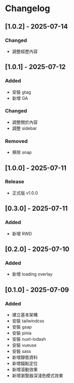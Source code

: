 # Changelog

## [1.0.2] - 2025-07-14
### Changed
- 調整經歷內容


## [1.0.1] - 2025-07-12
### Added
- 安裝 gtag
- 新增 GA


### Changed
- 調整關於內容
- 調整 sidebar

### Removed
- 移除 snap


## [1.0.0] - 2025-07-11
### Release
- 正式版 v1.0.0


## [0.3.0] - 2025-07-11
### Added
- 新增 RWD


## [0.2.0] - 2025-07-10
### Added
- 新增 loading overlay


## [0.1.0] - 2025-07-09
### Added
- 建立基本架構
- 安裝 tailwindcss
- 安裝 gsap
- 安裝 pinia
- 安裝 nuxt-lodash
- 安裝 vueuse
- 安裝 sass
- 新增靜態資料
- 新增錨點定位
- 新增滾動效果
- 新增瀏覽器深淺色模式效果
